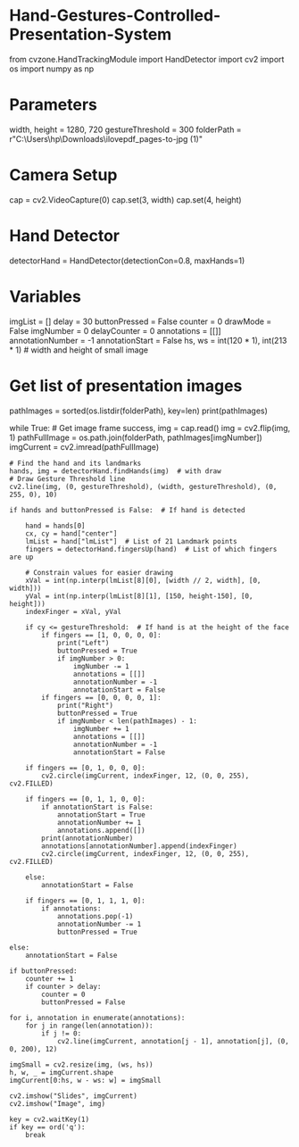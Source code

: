 # Hand-Gestures-Controlled-Presentation-System
from cvzone.HandTrackingModule import HandDetector
import cv2
import os
import numpy as np

# Parameters
width, height = 1280, 720
gestureThreshold = 300
folderPath = r"C:\Users\hp\Downloads\ilovepdf_pages-to-jpg (1)"

# Camera Setup
cap = cv2.VideoCapture(0)
cap.set(3, width)
cap.set(4, height)

# Hand Detector
detectorHand = HandDetector(detectionCon=0.8, maxHands=1)

# Variables
imgList = []
delay = 30
buttonPressed = False
counter = 0
drawMode = False
imgNumber = 0
delayCounter = 0
annotations = [[]]
annotationNumber = -1
annotationStart = False
hs, ws = int(120 * 1), int(213 * 1)  # width and height of small image

# Get list of presentation images
pathImages = sorted(os.listdir(folderPath), key=len)
print(pathImages)

while True:
    # Get image frame
    success, img = cap.read()
    img = cv2.flip(img, 1)
    pathFullImage = os.path.join(folderPath, pathImages[imgNumber])
    imgCurrent = cv2.imread(pathFullImage)

    # Find the hand and its landmarks
    hands, img = detectorHand.findHands(img)  # with draw
    # Draw Gesture Threshold line
    cv2.line(img, (0, gestureThreshold), (width, gestureThreshold), (0, 255, 0), 10)

    if hands and buttonPressed is False:  # If hand is detected

        hand = hands[0]
        cx, cy = hand["center"]
        lmList = hand["lmList"]  # List of 21 Landmark points
        fingers = detectorHand.fingersUp(hand)  # List of which fingers are up

        # Constrain values for easier drawing
        xVal = int(np.interp(lmList[8][0], [width // 2, width], [0, width]))
        yVal = int(np.interp(lmList[8][1], [150, height-150], [0, height]))
        indexFinger = xVal, yVal

        if cy <= gestureThreshold:  # If hand is at the height of the face
            if fingers == [1, 0, 0, 0, 0]:
                print("Left")
                buttonPressed = True
                if imgNumber > 0:
                    imgNumber -= 1
                    annotations = [[]]
                    annotationNumber = -1
                    annotationStart = False
            if fingers == [0, 0, 0, 0, 1]:
                print("Right")
                buttonPressed = True
                if imgNumber < len(pathImages) - 1:
                    imgNumber += 1
                    annotations = [[]]
                    annotationNumber = -1
                    annotationStart = False

        if fingers == [0, 1, 0, 0, 0]:
            cv2.circle(imgCurrent, indexFinger, 12, (0, 0, 255), cv2.FILLED)

        if fingers == [0, 1, 1, 0, 0]:
            if annotationStart is False:
                annotationStart = True
                annotationNumber += 1
                annotations.append([])
            print(annotationNumber)
            annotations[annotationNumber].append(indexFinger)
            cv2.circle(imgCurrent, indexFinger, 12, (0, 0, 255), cv2.FILLED)

        else:
            annotationStart = False

        if fingers == [0, 1, 1, 1, 0]:
            if annotations:
                annotations.pop(-1)
                annotationNumber -= 1
                buttonPressed = True

    else:
        annotationStart = False

    if buttonPressed:
        counter += 1
        if counter > delay:
            counter = 0
            buttonPressed = False

    for i, annotation in enumerate(annotations):
        for j in range(len(annotation)):
            if j != 0:
                cv2.line(imgCurrent, annotation[j - 1], annotation[j], (0, 0, 200), 12)

    imgSmall = cv2.resize(img, (ws, hs))
    h, w, _ = imgCurrent.shape
    imgCurrent[0:hs, w - ws: w] = imgSmall

    cv2.imshow("Slides", imgCurrent)
    cv2.imshow("Image", img)

    key = cv2.waitKey(1)
    if key == ord('q'):
        break
